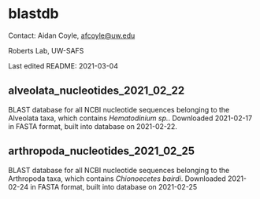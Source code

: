 # blastdb

Contact: Aidan Coyle, afcoyle@uw.edu

Roberts Lab, UW-SAFS

Last edited README: 2021-03-04

## alveolata_nucleotides_2021_02_22

BLAST database for all NCBI nucleotide sequences belonging to the Alveolata taxa, which contains _Hematodinium sp._. Downloaded 2021-02-17 in FASTA format, built into database on 2021-02-22. 

## arthropoda_nucleotides_2021_02_25

BLAST database for all NCBI nucleotide sequences belonging to the Arthropoda taxa, which contains _Chionoecetes bairdi_. Downloaded 2021-02-24 in FASTA format, built into database on 2021-02-25

